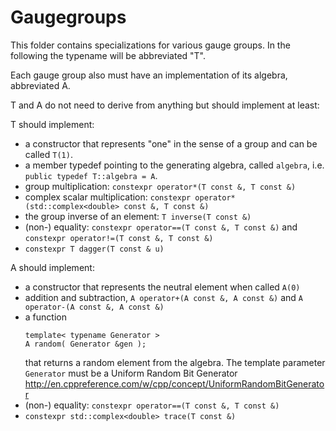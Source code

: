 # Gaugegroups #

This folder contains specializations for various gauge groups.
In the following the typename will be abbreviated "T".

Each gauge group also must have an implementation of its algebra,
abbreviated A.

T and A do not need to derive from anything but should implement
at least:

T should implement:

  * a constructor that represents "one" in the sense of a
    group and can be called `T(1)`.
  * a member typedef pointing to the generating algebra, called `algebra`,
    i.e. `public typedef T::algebra = A`.
  * group multiplication: `constexpr operator*(T const &, T const &)`
  * complex scalar multiplication: `constexpr operator*(std::complex<double> const &, T const &)`
  * the group inverse of an element: `T inverse(T const &)`
  * (non-) equality: `constexpr operator==(T const &, T const &)`
    and `constexpr operator!=(T const &, T const &)`
  * `constexpr T dagger(T const & u)`

A should implement:
  
  * a constructor that represents the neutral element when called `A(0)`
  * addition and subtraction, `A operator+(A const &, A const &)` and
    `A operator-(A const &, A const &)`
  * a function
	```
	template< typename Generator >
	A random( Generator &gen );
	```
    that returns a random element from the algebra. 
    The template parameter `Generator` must be a Uniform Random Bit Generator
    http://en.cppreference.com/w/cpp/concept/UniformRandomBitGenerator
  * (non-) equality: `constexpr operator==(T const &, T const &)`
  * `constexpr std::complex<double> trace(T const &)`
